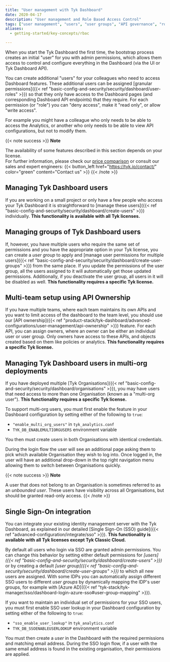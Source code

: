 ```yaml
---
title: "User management with Tyk Dashboard"
date: 2020-04-17
description: "User management and Role Based Access Control"
tags: ["user management", "users", "user groups", "API governance", "role base access control", "RBAC", "Tyk Dashboard"]
aliases:
  - getting-started/key-concepts/rbac

---
```


When you start the Tyk Dashboard the first time, the bootstrap process creates an initial "user" for you with admin permissions, which allows them access to control and configure everything in the Dashboard (via the UI or Tyk Dashboard API).

You can create additional "users" for your colleagues who need to access Dashboard features. These additional users can be assigned [granular permissions]({{< ref "basic-config-and-security/security/dashboard/user-roles" >}}) so that they only have access to the Dashboard pages (and corresponding Dashboard API endpoints) that they require. For each permission (or "role") you can "deny access", make it "read only", or allow "write access".

For example you might have a colleague who only needs to be able to access the Analytics, or another who only needs to be able to view API configurations, but not to modify them.

{{< note success >}}
**Note**  

The availability of some features described in this section depends on your license.
<br>
For further information, please check our [price comparison](https://tyk.io/price-comparison/) or consult our sales and expert engineers:
{{< button_left href="https://tyk.io/contact/" color="green" content="Contact us" >}}
{{< /note >}} 

## Managing Tyk Dashboard users
If you are working on a small project or only have a few people who access your Tyk Dashboard it is straightforward to [manage these users]({{< ref "basic-config-and-security/security/dashboard/create-users" >}}) individually. **This functionality is available with all Tyk licenses.**

## Managing groups of Tyk Dashboard users
If, however, you have multiple users who require the same set of permissions and you have the appropriate option in your Tyk license, you can create a *user group* to apply and [manage user permissions for multiple users]({{< ref "basic-config-and-security/security/dashboard/create-user-groups" >}}) from the same place. If you update the permissions of the user group, all the users assigned to it will automatically get those updated permissions. Additionally, if you deactivate the user group, all users in it will be disabled as well. **This functionality requires a specific Tyk license.**

## Multi-team setup using API Ownership
If you have multiple teams, where each team maintains its own APIs and you want to limit access of the dashboard to the team level, you should use our [API ownership]({{< ref "product-stack/tyk-dashboard/advanced-configurations/user-management/api-ownership" >}}) feature. For each API, you can assign owners, where an owner can be either an individual user or user group. Only owners have access to these APIs, and objects created based on them like policies or analytics. **This functionality requires a specific Tyk license.**

## Managing Tyk Dashboard users in multi-org deployments
If you have deployed multiple [Tyk Organisations]({{< ref "basic-config-and-security/security/dashboard/organisations" >}}), you may have users that need access to more than one Organisation (known as a "multi-org user"). **This functionality requires a specific Tyk license.**

To support multi-org users, you must first enable the feature in your Dashboard configuration by setting either of the following to `true`:
 - `"enable_multi_org_users"` in `tyk_analytics.conf`
 - `TYK_DB_ENABLEMULTIORGUSERS` environment variable

You then must create users in both Organisations with identical credentials.

During the login flow the user will see an additional page asking them to pick which available Organisation they wish to log into. Once logged in, the user will have an additional drop-down in the top right navigation menu allowing them to switch between Organisations quickly. 

{{< note success >}}
**Note**

A user that does not belong to an Organisation is sometimes referred to as an *unbounded user*. These users have visibility across all Organisations, but should be granted read-only access.
{{< /note >}}

## Single Sign-On integration
You can integrate your existing identity management server with the Tyk Dashboard, as explained in our detailed [Single Sign-On (SSO) guide]({{< ref "advanced-configuration/integrate/sso" >}}). **This functionality is available with all Tyk licenses except Tyk Classic Cloud.**

By default all users who login via SSO are granted admin permissions. You can change this behavior by setting either default permissions for *[users]({{< ref "basic-config-and-security/security/dashboard/create-users" >}})* or by creating a default *[user group]({{< ref "basic-config-and-security/security/dashboard/create-user-groups" >}})* to which all new users are assigned. With some IDPs you can automatically assign different SSO users to different *user groups* by dynamically mapping the IDP's user groups, for example with [Azure AD]({{< ref "tyk-stack/tyk-manager/sso/dashboard-login-azure-sso#user-group-mapping" >}}).

If you want to maintain an individual set of permissions for your SSO users, you must first enable SSO user lookup in your Dashboard configuration by setting either of the following to `true`:
 - `"sso_enable_user_lookup"` in `tyk_analytics.conf`
 - `TYK_DB_SSOENABLEUSERLOOKUP` environment variable 

You must then create a *user* in the Dashboard with the required permissions and matching email address. During the SSO login flow, if a user with the same email address is found in the existing organisation, their permissions are applied. 


